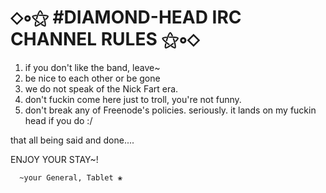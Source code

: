 #        ⬦∘⚝ #DIAMOND-HEAD IRC CHANNEL RULES ⚝∘⬦

  1. if you don't like the band, leave~
  2. be nice to each other or be gone
  3. we do not speak of the Nick Fart era.
  4. don't fuckin come here just to troll,
     you're not funny.
  5. don't break any of Freenode's policies.
     seriously. it lands on my fuckin head
     if you do :/

that all being said and done....

   ENJOY YOUR STAY~!

      ~your General, Tablet ❀
